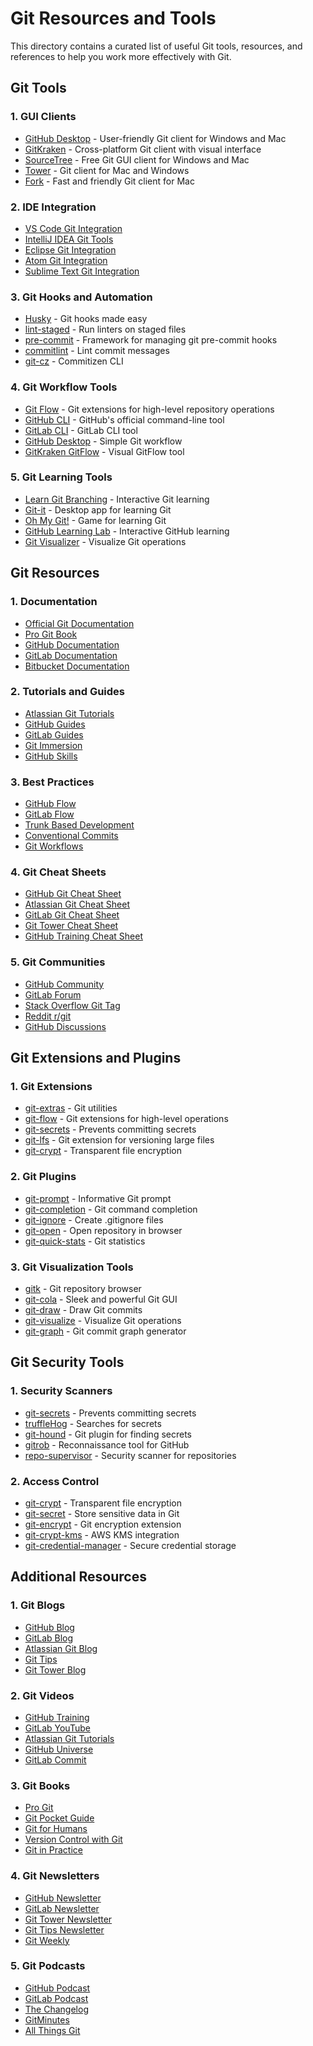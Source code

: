 # Git Resources and Tools

This directory contains a curated list of useful Git tools, resources, and references to help you work more effectively with Git.

## Git Tools

### 1. GUI Clients
- [GitHub Desktop](https://desktop.github.com/) - User-friendly Git client for Windows and Mac
- [GitKraken](https://www.gitkraken.com/) - Cross-platform Git client with visual interface
- [SourceTree](https://www.sourcetreeapp.com/) - Free Git GUI client for Windows and Mac
- [Tower](https://www.git-tower.com/) - Git client for Mac and Windows
- [Fork](https://git-fork.com/) - Fast and friendly Git client for Mac

### 2. IDE Integration
- [VS Code Git Integration](https://code.visualstudio.com/docs/editor/versioncontrol)
- [IntelliJ IDEA Git Tools](https://www.jetbrains.com/help/idea/using-git-integration.html)
- [Eclipse Git Integration](https://www.eclipse.org/egit/)
- [Atom Git Integration](https://atom.io/packages/git-plus)
- [Sublime Text Git Integration](https://packagecontrol.io/packages/GitSavvy)

### 3. Git Hooks and Automation
- [Husky](https://typicode.github.io/husky/) - Git hooks made easy
- [lint-staged](https://github.com/okonet/lint-staged) - Run linters on staged files
- [pre-commit](https://pre-commit.com/) - Framework for managing git pre-commit hooks
- [commitlint](https://commitlint.js.org/) - Lint commit messages
- [git-cz](https://github.com/streamich/git-cz) - Commitizen CLI

### 4. Git Workflow Tools
- [Git Flow](https://github.com/nvie/gitflow) - Git extensions for high-level repository operations
- [GitHub CLI](https://cli.github.com/) - GitHub's official command-line tool
- [GitLab CLI](https://github.com/profclems/glab) - GitLab CLI tool
- [GitHub Desktop](https://desktop.github.com/) - Simple Git workflow
- [GitKraken GitFlow](https://www.gitkraken.com/gitflow) - Visual GitFlow tool

### 5. Git Learning Tools
- [Learn Git Branching](https://learngitbranching.js.org/) - Interactive Git learning
- [Git-it](https://github.com/jlord/git-it-electron) - Desktop app for learning Git
- [Oh My Git!](https://ohmygit.org/) - Game for learning Git
- [GitHub Learning Lab](https://lab.github.com/) - Interactive GitHub learning
- [Git Visualizer](https://git-school.github.io/visualizing-git/) - Visualize Git operations

## Git Resources

### 1. Documentation
- [Official Git Documentation](https://git-scm.com/doc)
- [Pro Git Book](https://git-scm.com/book/en/v2)
- [GitHub Documentation](https://docs.github.com/)
- [GitLab Documentation](https://docs.gitlab.com/)
- [Bitbucket Documentation](https://support.atlassian.com/bitbucket-cloud/)

### 2. Tutorials and Guides
- [Atlassian Git Tutorials](https://www.atlassian.com/git/tutorials)
- [GitHub Guides](https://guides.github.com/)
- [GitLab Guides](https://about.gitlab.com/learn/)
- [Git Immersion](https://gitimmersion.com/)
- [GitHub Skills](https://skills.github.com/)

### 3. Best Practices
- [GitHub Flow](https://guides.github.com/introduction/flow/)
- [GitLab Flow](https://docs.gitlab.com/ee/topics/gitlab_flow.html)
- [Trunk Based Development](https://trunkbaseddevelopment.com/)
- [Conventional Commits](https://www.conventionalcommits.org/)
- [Git Workflows](https://www.atlassian.com/git/tutorials/comparing-workflows)

### 4. Git Cheat Sheets
- [GitHub Git Cheat Sheet](https://education.github.com/git-cheat-sheet-education.pdf)
- [Atlassian Git Cheat Sheet](https://www.atlassian.com/git/tutorials/atlassian-git-cheatsheet)
- [GitLab Git Cheat Sheet](https://about.gitlab.com/images/press/git-cheat-sheet.pdf)
- [Git Tower Cheat Sheet](https://www.git-tower.com/blog/git-cheat-sheet/)
- [GitHub Training Cheat Sheet](https://github.github.com/training-kit/)

### 5. Git Communities
- [GitHub Community](https://github.community/)
- [GitLab Forum](https://forum.gitlab.com/)
- [Stack Overflow Git Tag](https://stackoverflow.com/questions/tagged/git)
- [Reddit r/git](https://www.reddit.com/r/git/)
- [GitHub Discussions](https://github.com/features/discussions)

## Git Extensions and Plugins

### 1. Git Extensions
- [git-extras](https://github.com/tj/git-extras) - Git utilities
- [git-flow](https://github.com/nvie/gitflow) - Git extensions for high-level operations
- [git-secrets](https://github.com/awslabs/git-secrets) - Prevents committing secrets
- [git-lfs](https://git-lfs.github.com/) - Git extension for versioning large files
- [git-crypt](https://www.agwa.name/projects/git-crypt/) - Transparent file encryption

### 2. Git Plugins
- [git-prompt](https://github.com/magicmonty/bash-git-prompt) - Informative Git prompt
- [git-completion](https://github.com/git/git/blob/master/contrib/completion/git-completion.bash) - Git command completion
- [git-ignore](https://github.com/toptal/gitignore.io) - Create .gitignore files
- [git-open](https://github.com/paulirish/git-open) - Open repository in browser
- [git-quick-stats](https://github.com/arzzen/git-quick-stats) - Git statistics

### 3. Git Visualization Tools
- [gitk](https://git-scm.com/docs/gitk) - Git repository browser
- [git-cola](https://git-cola.github.io/) - Sleek and powerful Git GUI
- [git-draw](https://github.com/skywind3000/git-draw) - Draw Git commits
- [git-visualize](https://github.com/git-school/visualizing-git) - Visualize Git operations
- [git-graph](https://github.com/mh-cla/git-graph) - Git commit graph generator

## Git Security Tools

### 1. Security Scanners
- [git-secrets](https://github.com/awslabs/git-secrets) - Prevents committing secrets
- [truffleHog](https://github.com/trufflesecurity/truffleHog) - Searches for secrets
- [git-hound](https://github.com/tillson/git-hound) - Git plugin for finding secrets
- [gitrob](https://github.com/michenriksen/gitrob) - Reconnaissance tool for GitHub
- [repo-supervisor](https://github.com/auth0/repo-supervisor) - Security scanner for repositories

### 2. Access Control
- [git-crypt](https://www.agwa.name/projects/git-crypt/) - Transparent file encryption
- [git-secret](https://git-secret.io/) - Store sensitive data in Git
- [git-encrypt](https://github.com/shadowhand/git-encrypt) - Git encryption extension
- [git-crypt-kms](https://github.com/lovethedrake/git-crypt-kms) - AWS KMS integration
- [git-credential-manager](https://github.com/GitCredentialManager/git-credential-manager) - Secure credential storage

## Additional Resources

### 1. Git Blogs
- [GitHub Blog](https://github.blog/)
- [GitLab Blog](https://about.gitlab.com/blog/)
- [Atlassian Git Blog](https://www.atlassian.com/blog/git)
- [Git Tips](https://git-scm.com/blog)
- [Git Tower Blog](https://www.git-tower.com/blog/)

### 2. Git Videos
- [GitHub Training](https://www.youtube.com/user/GitHubGuides)
- [GitLab YouTube](https://www.youtube.com/c/GitLab)
- [Atlassian Git Tutorials](https://www.youtube.com/user/Atlassian)
- [GitHub Universe](https://www.youtube.com/c/GitHub)
- [GitLab Commit](https://www.youtube.com/c/GitLab)

### 3. Git Books
- [Pro Git](https://git-scm.com/book/en/v2)
- [Git Pocket Guide](https://www.oreilly.com/library/view/git-pocket-guide/9781449327507/)
- [Git for Humans](https://abookapart.com/products/git-for-humans)
- [Version Control with Git](https://www.oreilly.com/library/view/version-control-with/9781449345037/)
- [Git in Practice](https://www.manning.com/books/git-in-practice)

### 4. Git Newsletters
- [GitHub Newsletter](https://www.github.com/newsletter)
- [GitLab Newsletter](https://about.gitlab.com/newsletter/)
- [Git Tower Newsletter](https://www.git-tower.com/newsletter)
- [Git Tips Newsletter](https://git-scm.com/blog)
- [Git Weekly](https://gitweekly.com/)

### 5. Git Podcasts
- [GitHub Podcast](https://github.buzzsprout.com/)
- [GitLab Podcast](https://about.gitlab.com/podcast/)
- [The Changelog](https://changelog.com/podcast)
- [GitMinutes](https://www.gitminutes.com/)
- [All Things Git](https://www.allthingsgit.com/) 